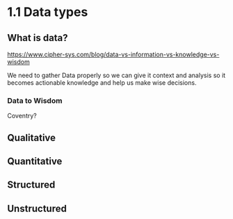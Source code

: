 # 1.1 Data types

## What is data?

<https://www.cipher-sys.com/blog/data-vs-information-vs-knowledge-vs-wisdom>

We need to gather Data properly so we can give it context and analysis so it becomes actionable knowledge and help us make wise decisions.

### Data to Wisdom

Coventry?


## Qualitative



## Quantitative


## Structured

## Unstructured

